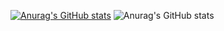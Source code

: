 [![Anurag's GitHub stats](https://github-readme-stats.vercel.app/api?username=headlessNode)](https://github.com/anuraghazra/github-readme-stats)
![Anurag's GitHub stats](https://github-readme-stats.vercel.app/api?username=headlessNode&count_private=true)
